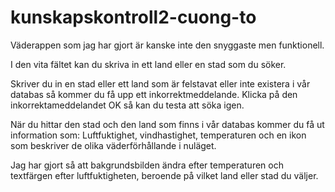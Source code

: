 # kunskapskontroll2-cuong-to

Väderappen som jag har gjort är kanske inte den snyggaste men funktionell. 

I den vita fältet kan du skriva in ett land eller en stad som du söker. 

Skriver du in en stad eller ett land som är felstavat eller inte existera i vår databas så kommer du få upp ett inkorrektmeddelande. Klicka på den inkorrektameddelandet OK så kan du testa att söka igen.

När du hittar den stad och den land som finns i vår databas kommer du få ut information som: Luftfuktighet, vindhastighet, temperaturen och en ikon som beskriver de olika väderförhållande  i nuläget. 

Jag har gjort så att bakgrundsbilden ändra efter temperaturen och textfärgen efter luftfuktigheten, beroende på vilket land eller stad du väljer. 
